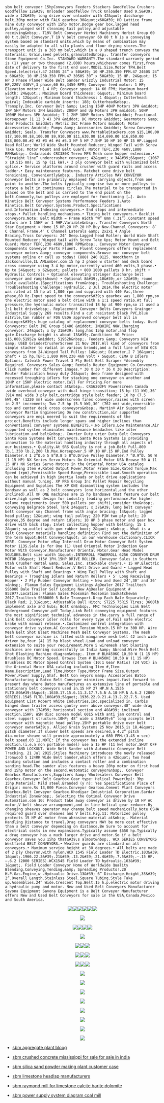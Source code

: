 
```
sbm belt conveyor 15hpConveyors Feeders Stackers Goodfellow Crushers Goodfellow 12&#39; Unloader Goodfellow Truck Unloader Used 9.5&#39; wide x 12&#39; long drive over unloader with 42&quot; discharge belt,30hp motor with FALK gearbox.30&quot;x60&#39; HD Lattice frame mine duty conveyor with 15hp motor,Dodge gear box,lagged head pulley,winged self cleaning tail pulley,and adjustable receiving&nbsp;. T19V Belt Conveyor Herbst Machinery Herbst Group 60 80 t.t.Belt Conveyor.T 19 V belt conveyor 60 80 t h is a conveying system based on standard units,which by means of combination may easily be adapted to all silo plants and floor drying stores.The transport unit is a 303 mm belt,which in a U shaped trench conveys the materials: Grain,seed pellets,granulated&nbsp;. transfer conveyors Stone Equipment Co.Inc. STANDARD WARRANTY.The standard warranty period is (1) year or two thousand (2,000) hours,whichever comes first,from date of delivery to the first end user.MODEL.Size.Motor TPH.Belt Speed.(electric).47 2450S 24” x 50&#39; 10 HP.250.350 FPM.47 2460S 24” x 60&#39; 10 HP.250.350 FPM.47 3050S 30” x 50&#39; 15 HP. 24&quot; 15 HP 3 Phase Planer Wide Belt Sander Grizzly Industrial Motor: 15 HP,220V 440V*,3 phase,60 Hz,3450 RPM; Conveyor feed motor: 1 HP; Elevation motor: 1 4 HP; Conveyor speed: 14 60 FPM; Maximum board width: 24&quot;; Maximum board thickness: 6&quot;; Minimum board length: 12&quot;; Minimum board thickness: 1 4&quot;; Cutterhead: spiral; Indexable carbide inserts: 188; Cutterhead&nbsp;. Transply,Inc. Conveyor Belt &amp; Lacing 15HP 40HP Motors 3PH &middot; 1HP 5HP Motors 3PH &middot; 200HP and Up Motors 3PH &middot; 50HP 100HP Motors 3PH &middot; 7 1 2HP 10HP Motors 3PH &middot; Fractional Horsepower (1 12 3 4) 3PH &middot; DC Motors &middot; Gearmotors &amp; Gear Products &middot; Metric IEC Frame Motors &middot; Motor Accessories &middot; Pumps &amp; Accessories &middot; Screw Conveyor &middot; Seals. Transfer Conveyors www.PortableStackers.com $15,100.00 $17,100.00.$8,100.00 $9,910.00 $11,630.00 $14,690.00 $16,850.00 $18,800.00.#2 #3 #3 #4 #4 #5.3 HP 5 HP 7.5HP 10 HP 10 HP 15 HP.Lagged Head Roller; World Wide Shaft Mounted Reducer; Winged Tail with Screw Take Ups; Motor Mount and Belt Guard; Motor TEFC,230 460V,1800 RPM&nbsp;. Cedarapids CRC380X Terex MPS Mesh cone hopper extension.• “Straight line” undercrusher conveyor; 42&quot; x 34&#39;6&quot; (1067 x 10,515 mm); 15 hp (11 kW).• 3 ply conveyor belt with vulcanized belt splice.• Service platforms around crusher with guard rails and access ladder.• Easy maintenance features. Ratchet cone drive belt tensioning. Conveniently&nbsp;. Industry Articles MAY CONVEYOR Conveyor belts are primarily employed for carrying objects,from one point to another.The belts typically comprise two or more pulleys to rotate a belt in continuous circles.The material to be transported in placed on the belt and is carried to the end point on the belt.Commonly,two pulleys are employed for functioning […]. Auto Kinetics Belt Conveyor Systems Performance Feeders 1.Auto Kinetics.Belt Conveyor.Systems.Product.Specifications and.Information.Indexing conveyors.• End stops and intermediate stops.• Pallet handling mechanisms.• Timing belt conveyors.• Backlit conveyors.Note: Belt Width = Frame Width “W” 8mm (.31”).Constant speed motors are 1 15HP or 1 9HP.Variable&nbsp;. Transfer Conveyors North Star Equipment » Home 15 HP.20 HP.20 HP.Buy Now.Channel Conveyors: 8″ C Channel Frame,4″ C Channel Laterals &amp; 2x2x1 4 Angle Bracing.Truss Conveyors: 24″ Deep.Lagged head Roller; World Wide Shaft Mounted Reducer; Winged tail with Screw Take Ups; Motor Mount and Belt Guard; Motor TEFC,230 460V,1800 RPM&nbsp;. Conveyor Motor Conveyor Components Conveyor Parts Fluent. Fluent Conveyors offers replacement conveyor motors &amp; conveyor components.Browse our conveyor belt systems online or call us today! (888) 240 8125. Woodthorn in Jacksonville,IL AMLumber.com 15 hp 3 phase w starter and deck board cross conveyor using 3 4 hp motor,currently wired 460 volts,3 phase.• Up to 54&quot; x 62&quot; pallets • 800 1000 pallets 8 hr. shift • Hydraulic Controls • Optional elevating stringer discharge belt conveyor and ramp(shown) • Optional 8&#39;,10&#39;,or 12&#39; round table available.(Specifications from&nbsp;. Troubleshooting Challenge: Troubleshooting Challenge: Hydraulic. 2 Jul 2014.The electric motor was rated at 15 hp at 1,800 rpm and supplied with 440 Vac,three phase,60 Hz.Input speed to the conveyor&#39;s gearbox was 1,800 rpm,so the electric motor used a belt drive with a 1:1 speed ratio.At full pressure,the hydraulic motor transmitted 18 hp at 900 rpm,so it used a 2:1 belt drive&nbsp;. Replacement Conveyor Belts Conveyors Grainger Industrial Supply 269 results.Find a cut resistant black PVC,blue nitrile,tan rubber or FDA USDA approved conveyor belt all in Grainger&#39;s huge catalog of replacement conveyor belts today. Used Conveyors: Belt IWI Group 51486 &middot; INQUIRE NOW.Charging conveyor: 24&quot; x by 31&#39; long,has 15hp motor,and flop gate.Discharge height is about 13&#39;.Condition: VG Price: $15,000.51952a &middot; 51952b&nbsp;. Feeders &amp; Conveyors NEW &amp; USED GrinderCrusherScreen 21 Nov 2017.All kind of conveyors from simple stacker to radial in various brands,and a full line of NEW GCS conveyors from 24.Winged Tail Pulley: 14&quot; Diameter,2 7 16&quot; Shaft • 15 hp,TEFC,1,800 RPM,230 460 Volt • 5&quot; CEMA B Idlers Options: Catwalk Power Travel 3 Ply Belt Belt Scraper *Assembly Required. Conveyors Sales &amp; Rentals Reuter Equipment Co.Conveyors. Click number for different images.* 30 X 30 * 36 X 30 Description: Reuter Fabrication heavy duty 24&quot; deep frame designed with recessed troughing idlers for stacking one conveyor on another and 10HP or 15HP electric motor.Call For Pricing.For more information,please contact at&nbsp;. CRS6203FV Powerscreen Canada .wide overhead conveyor with dual hinge transition; 15 hp (11 kW),36″ (914 mm) wide 3 ply belt,cartridge style belt feeder; 10 hp (7.5 kW),48″ (1220 mm) wide underscreen fines conveyor,raises with screen in 2.5° increments; Two 7.5 hp (5.5 kW),30″ (762 mm) wide,reversible top and center deck cross conveyors&nbsp;. Martin® Air Supported Conveyor Martin Engineering On new construction,air supported conveyors are engi neered to suit the requirements of the project.Benefits include longer spans and higher inclines than conventional conveyor systems.BENEFITS.•.No Idlers,Low Maintenance.Air supported system eliminates maintenance headaches like idler lubrication and belt&nbsp;. Courier Duty urier Duty Belt Conveyors Santa Rosa Systems Belt Conveyors.Santa Rosa Systems is providing innovation to the material handling industry through all aspects of our business.• Quality.At SRS Quality is not a job.Belt Pull.800 lb.1,350 lb.2,200 lb.Max.Horsepower.5 HP.10 HP.15 HP.End Pulley Diameter.4 1 2”Ø.6 5 8”Ø.8 5 8”Ø.Drive Pulley Diameter.7 ”Ø.9”Ø. 50 W (1 15 HP) NX Series Servo Motors On Oriental Motor USA Browse 50 W (1 15 HP) NX Series Servo Motors in the Oriental Motor USA catalog including Item #,Rated Output Power,Motor Frame Size,Rated Torque,Max Speed (rpm),Permissible Speed Range,Permissible Load.Smooth operation can be achieved in high inertia loads or belt drive applications without manual tuning. XP PRS Group Inc Pallet Repair Recycling Equipment and Supplies The XP ONE dismantling system includes the bandsaw as well as 2 belt conveyors (one horizontal,and the other inclined).All XP ONE machines are 15 hp bandsaws that feature our belt drive,high speed design for industry leading performance.For higher volume requirements (over 500 pallets per shift),consider the&nbsp;. Conveying Belgrade Steel Tank 24&quot; x 37&#39; long belt conveyor belt conveyor sm; Channel frame with angle bracing; 14&quot; lagged head pulley; 12&quot; wing tail pulley; 220 PIW two ply belt; 20 degree,35 degree and return idlers; 10 HP 3 phase motor and gear box drive with back stop; Inlet collecting hopper with belting; 15 1 2&quot; sq.outlet with gum rubber boot; 2&quot; x&nbsp;. What is a Belt Conveyor materials handling definition Find out the definition of the term &quot;Belt Conveyor&quot; in our warehouse dictionary.CLICK HERE. Conveyor Motor eBay Interroll Drum Motor Conveyor Belt System Motor 113S.Sale is for One (1) Used Oriental Motor Induction Gear Motor With Conveyor.Manufacturer Oriental Motor.Gear Head Model 5GU18KB.Belt size width 1&quot;.INTERROLL POWERROLL 6256 CONVEYOR DRUM MOTOR 28&quot; 115V 1PH.15HP DRIVE ROLLER. Conveyor Sales in Southern Utah Crusher Rental &amp; Sales,Inc. stackable cnvyrs.• 15 HP,Electric Motor with Shaft Mount Reducer,V Belt Drive and Guard • Lagged Head Pulley with Shaft and Bearings • Wing Tail Pulley with Shaft and Bearings • Troughing Idlers and Return Rollers • 5′ Long Receiving Hopper • 2 Ply Rubber Conveyor Belting • New and Used 24″,30″ and 36″ x&nbsp;. Flaman Sales Equipment Listings AgDealer 2017 Trailtech SS6000 Bale Trailer Self Loading New AgDealer Equipment # 852977.Location: Flaman Sales Moosomin Moosomin Saskatchewan 2017,Trailtech SS60000 5 Bale Transport.Drop Each Bale Separately; Black Red; 2.31&quot; Adjustable Ball Hitch; ST225 75R15 Tires; 3600lb implement axle and hubs; Bolt on&nbsp;. FMC Technologies Link Belt Underground Conveyor.pdf Today,Link Belt conveying equipment features the most significant technical advances in the.carry a full range of Link Belt conveyor idler rolls for every type of.Fail safe electric brake with manual release.•.Customized control integration with conveyor drive system.AC Constant Tension Winch.15 HP to 300 HP. Wire Mesh Belt Shot Blast Machines Mesh Belt Conveyor Systems. The mesh belt conveyor machine is fitted with manganese mesh belt 42 inch wide driven by,four (4) 15 hp blast wheel.Load and unload conveyor extension to suite your requirement.More 5 wiremesh shot blasting machines are running successfully in India &amp; Abroad.Wire Mesh Belt Shot Blasting Machine diagram&nbsp;. Item # BLH450KC 10,50 W (1 15 HP) Brushless DC Motor Speed. Browse Item # BLH450KC 10,50 W (1 15 HP) Brushless DC Motor Speed Control System (10:1 Gear Ratio) (24 VDC) in the Oriental Motor USA catalog including Item #,Item Name,Description,Lead Time,Motor Type,Motor Frame Size,Output Power,Power Supply,Shaf. Belt Con veyors &amp; Accessories Batco Manufacturing A Batco Belt Conveyor minimizes impact.fast forward to present day where Batco manufactures an extensive line of portable and stationary belt conveyors used in.15 HP 27 HP.N A.1535 FLTD.80&#39;5&quot;.1630.17.15.6.11.3.17.7.5.N A.10 HP.N A.6.2 (2000 SERIES).1545 FLTD.100&#39;5&quot;.1936.22.9.21.4.13.2.22.7.5. Used Equipment List Robert White Industries,Inc.specialized in. Carbis hinged down trailer access gantry over above conveyor.48” wide drag conveyor with 17&#39; horizontal section and 40&#39; inclined section.15HP; WSM disc screen model 6015 with anti jam control and steel support structure.10HP; 48” wide x 38&#39;6” long accepts belt conveyor with magnetic head pulley.15HP portable drive over belt conveyor owner&#39;s. Allied Grain Systems 25 Nov 2015.is 18.4&quot; pitch diameter.If slower belt speeds are desired,a 4.2” pitch dia.motor sheave will provide approximately a 680 FPM.(3.45 m sec) belt speed.03 12.NOTE: If the conveyor has the extended incline section.(i.e.a non portable model) use a 15 HP (11 kw) motor.SHUT OFF POWER AND LOCKOUT. Wide Belt Sander with Automatic Conveyor Belt Tracking. 21 Jul 2015.Stiles Machinery introduces the newly released Ironwood S 124RK Wide Belt Sander,which offers a 42&quot; two head sanding solution and includes a contact roller and a combination sanding head.The sander also features a heavy 20hp motor on first head and 15hp motor on the second.Automatic conveyor&nbsp;. Conveyor Gearbox Manufacturers,Suppliers &amp; Wholesalers Conveyor Belt Gearbox.Conveyor Belt Gearbox.Gear type: Helical Power(hp): 3hp 15hp.Material: Mild steel.Branded (y n): Yes Specifications Place of Origin: more.Rs 13,000 Piece.Conveyor Gearbox.Cement Plant Conveyors Gearbox.Belt Conveyor Gearbox.Khodiyar Industrial Corporation.Sardar Industrial Zone&nbsp;. Selecting the Optimal Conveyor Drive Automation.com 10: Product take away conveyor is driven by 10 HP AC motor,V belt sheave arrangement,and in line helical gear reducer.By changing sheaves operator may change belt speed mechanically.Note OSHA required guard over sheaves and V belts.Fig.11: Motorized pulley protects 15 HP AC motor from abrasive material at&nbsp;. Material Handling Distance to travel.Drag conveyors MAY be more cost effective than a belt conveyor depending on distance.Be Sure to account for electrical costs in new expansions.Typically assume $650 hp.Typically a drag conveyor has a much larger drive and motor.So if a belt conveyor saves you 15hp that&#39;s almost&nbsp;. WCX SERIES CONVEYORS Westfield BELT CONVEYORS.• Weather guards are standard on all conveyors.• Maximum service height at 30 degrees.• All belts are made of 2 ply Chevron,with nylon.WCX 1545 Field Loader TD Electric.103&#39; 1&quot;.1966.22.3&#39;.21&#39;.13.2&#39;.21.4&#39;.7.5&#39;.—.15 HP.—.6.2 (2000 SERIES).WCX1545 Field Loader TD hydraulic.103&#39; 1&quot;. Field Loader Conveyor Home of Worldwide Quality Blending,Conveying,Tending,&amp; Spreading Products!.20 H.P.Gas.Engine,w .Hydraulic Drive.13&#39; 6” Discharge.Height,35&#39; 2”.Overall Length.Stainless Steel.Square Tubing.Style Take up.Assemblies.24” Wide.Crescent Top.Belt.15 h.p.electric motor driving a hydraulic pump and motor. New and Used Belt Conveyors Manufacturer Savona Equipment Savona Equipment is a Belt Conveyor Manufacturer offers New and Used Belt Conveyors for sale in the USA,Canada,Mexico and South America. 
```

<div align="center">
  
<a rel="nofollow" href="https://m.shibang-china.com?f=github&k=sbm+belt+conveyor+15hp"><img src="https://static.shibang-china.com/en/l.png"></a><img src="https://static.shibang-china.com/en/hw.png"><a rel="nofollow" href="https://m.shibang-china.com/product/?f=github&k=sbm+belt+conveyor+15hp"><img src="https://static.shibang-china.com/en/p.png"></a><a rel="nofollow" href="https://m.shibang-china.com/cases/?f=github&k=sbm+belt+conveyor+15hp"><img src="https://static.shibang-china.com/en/c.png"></a><a rel="nofollow" href="https://m.shibang-china.com/news/?f=github&k=sbm+belt+conveyor+15hp"><img src="https://static.shibang-china.com/en/n.png"></a><a rel="nofollow" href="https://m.shibang-china.com?f=github&k=sbm+belt+conveyor+15hp"><img src="https://static.shibang-china.com/en/m.png"></a>

<a rel="nofollow" href="https://m.shibang-china.com/product/?f=github&k=sbm+belt+conveyor+15hp"><img src="https://static.shibang-china.com/en/b.jpg"></a>
  
<a rel="nofollow" href="https://m.shibang-china.com/solution-aggregate.html?f=github&k=sbm+belt+conveyor+15hp"><img src="https://static.shibang-china.com/en/a.jpg"></a><a rel="nofollow" href="https://m.shibang-china.com/solution-mine.html?f=github&k=sbm+belt+conveyor+15hp"><img src="https://static.shibang-china.com/en/m.jpg"></a><a rel="nofollow" href="https://m.shibang-china.com/solution-mill.html?f=github&k=sbm+belt+conveyor+15hp"><img src="https://static.shibang-china.com/en/g.jpg"></a><a rel="nofollow" href="https://m.shibang-china.com/solution-epc.html?f=github&k=sbm+belt+conveyor+15hp"><img src="https://static.shibang-china.com/en/e.jpg"></a>

<a rel="nofollow" href="https://m.shibang-china.com/product/?f=github&k=sbm+belt+conveyor+15hp"><img src="https://static.shibang-china.com/en/a-p.png"></a>

<a rel="nofollow" href="https://m.shibang-china.com/product/crusher/c6x.html?f=github&k=sbm+belt+conveyor+15hp"><img src="https://static.shibang-china.com/en/j.jpg"></a><a rel="nofollow" href="https://m.shibang-china.com/product/crusher/ci5x.html?f=github&k=sbm+belt+conveyor+15hp"><img src="https://static.shibang-china.com/en/i.jpg"></a><a rel="nofollow" href="https://m.shibang-china.com/product/crusher/hst.html?f=github&k=sbm+belt+conveyor+15hp"><img src="https://static.shibang-china.com/en/c.jpg"></a>

<a rel="nofollow" href="https://m.shibang-china.com/product/mill/mtw.html?f=github&k=sbm+belt+conveyor+15hp"><img src="https://static.shibang-china.com/en/mtw.jpg"></a><a rel="nofollow" href="https://m.shibang-china.com/product/mill/scm.html?f=github&k=sbm+belt+conveyor+15hp"><img src="https://static.shibang-china.com/en/scm.jpg"></a><a rel="nofollow" href="https://m.shibang-china.com/product/mill/lm.html?f=github&k=sbm+belt+conveyor+15hp"><img src="https://static.shibang-china.com/en/lm.jpg"></a>

<a rel="nofollow" href="https://m.shibang-china.com/product/sand/vsi6x.html?f=github&k=sbm+belt+conveyor+15hp"><img src="https://static.shibang-china.com/en/6x.jpg"></a><a rel="nofollow" href="https://m.shibang-china.com/product/sand/vu.html?f=github&k=sbm+belt+conveyor+15hp"><img src="https://static.shibang-china.com/en/vu.jpg"></a><a rel="nofollow" href="https://m.shibang-china.com/product/mobile/klun.html?f=github&k=sbm+belt+conveyor+15hp"><img src="https://static.shibang-china.com/en/k.jpg"></a>

<a rel="nofollow" href="https://m.shibang-china.com/cases/?f=github&k=sbm+belt+conveyor+15hp"><img src="https://static.shibang-china.com/en/case.png"></a>

<a rel="nofollow" href="https://m.shibang-china.com/cases/aggregate/202.html?f=github&k=sbm+belt+conveyor+15hp"><img src="https://static.shibang-china.com/en/c-1.jpg"></a>

<a rel="nofollow" href="https://m.shibang-china.com/cases/aggregate/203.html?f=github&k=sbm+belt+conveyor+15hp"><img src="https://static.shibang-china.com/en/c-2.jpg"></a>

<a rel="nofollow" href="https://m.shibang-china.com/cases/mill/123.html?f=github&k=sbm+belt+conveyor+15hp"><img src="https://static.shibang-china.com/en/c-3.jpg"></a>

<a rel="nofollow" href="https://m.shibang-china.com/contact_us.html?f=github&k=sbm+belt+conveyor+15hp"><img src="https://static.shibang-china.com/en/contact.png"></a>

<a rel="nofollow" href="https://swt.shibang-china.com/?f=github&k=sbm+belt+conveyor+15hp"><img src="https://static.shibang-china.com/en/chat.png"></a>

<a rel="nofollow" href="https://whatsapp.shibangsoft.com/WhatsApp.php?f=github&k=sbm+belt+conveyor+15hp"><img src="https://static.shibang-china.com/en/whatsapp.png"></a>

<a rel="nofollow" href="https://m.shibang-china.com/?f=github&k=sbm+belt+conveyor+15hp"><img src="https://static.shibang-china.com/en/website.png"></a>

</div>


* [sbm aggregate plant bloog](sbm%20aggregate%20plant%20bloog.md)

* [sbm crushed concrete mississippi for sale for sale in india](sbm%20crushed%20concrete%20mississippi%20for%20sale%20for%20sale%20in%20india.md)

* [sbm silica sand powder making plant customer case](sbm%20silica%20sand%20powder%20making%20plant%20customer%20case.md)

* [sbm limestone headlap manufacturers](sbm%20limestone%20headlap%20manufacturers.md)

* [sbm raymond mill for limestone calcite barite dolomite](sbm%20raymond%20mill%20for%20limestone%20calcite%20barite%20dolomite.md)

* [sbm power supply system diagram coal mill](sbm%20power%20supply%20system%20diagram%20coal%20mill.md)